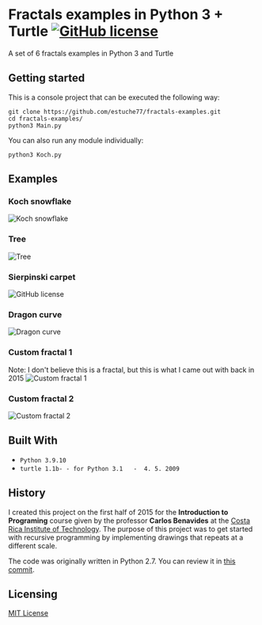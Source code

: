 # Fractals examples in Python 3 + Turtle [![GitHub license](https://img.shields.io/badge/license-MIT-blue.svg?style=flat-square)](https://github.com/estuche77/fractals-examples/blob/main/LICENSE)

A set of 6 fractals examples in Python 3 and Turtle

## Getting started

This is a console project that can be executed the following way:

```shell
git clone https://github.com/estuche77/fractals-examples.git
cd fractals-examples/
python3 Main.py
```

You can also run any module individually:

```shell
python3 Koch.py
```

## Examples

### Koch snowflake
![Koch snowflake](https://github.com/estuche77/fractals-examples/blob/main/images/koch.png?raw=true)

### Tree
![Tree](https://github.com/estuche77/fractals-examples/blob/main/images/tree.png?raw=true)

### Sierpinski carpet
![GitHub license](https://github.com/estuche77/fractals-examples/blob/main/images/carpet.png?raw=true)

### Dragon curve
![Dragon curve](https://github.com/estuche77/fractals-examples/blob/main/images/dragon.png?raw=true)

### Custom fractal 1
Note: I don't believe this is a fractal, but this is what I came out with back in 2015
![Custom fractal 1](https://github.com/estuche77/fractals-examples/blob/main/images/custom1.png?raw=true)

### Custom fractal 2
![Custom fractal 2](https://github.com/estuche77/fractals-examples/blob/main/images/custom2.png?raw=true)

## Built With

- `Python 3.9.10`
- `turtle 1.1b- - for Python 3.1   -  4. 5. 2009`

## History

I created this project on the first half of 2015 for the **Introduction to Programing** course given by the professor **Carlos Benavides** at the [Costa Rica Institute of Technology](https://www.tec.ac.cr/). The purpose of this project was to get started with recursive programming by implementing drawings that repeats at a different scale.

The code was originally written in Python 2.7. You can review it in [this commit](https://github.com/estuche77/fractals-examples/tree/5b58f47a3774966e8d74fe54ae343fb58b37ae9a).

## Licensing

[MIT License](https://github.com/estuche77/fractals-examples/blob/main/LICENSE)
